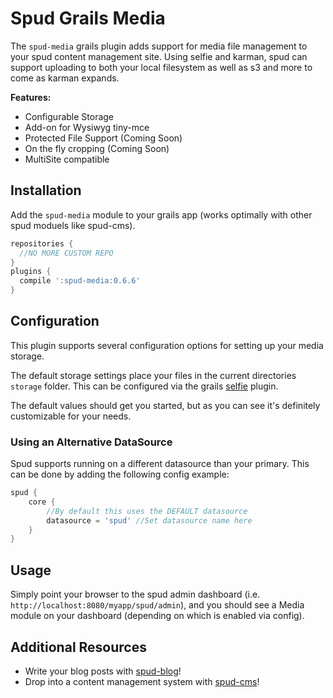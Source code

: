 # Spud Grails Media

The `spud-media` grails plugin adds support for media file management to your spud content management site.
Using selfie and karman, spud can support uploading to both your local filesystem as well as s3 and more to come as karman expands.

**Features:**

* Configurable Storage
* Add-on for Wysiwyg tiny-mce
* Protected File Support (Coming Soon)
* On the fly cropping (Coming Soon)
* MultiSite compatible

## Installation

Add the `spud-media` module to your grails app  (works optimally with other spud moduels like spud-cms).

```groovy
repositories {
  //NO MORE CUSTOM REPO
}
plugins {
  compile ':spud-media:0.6.6'
}
```

## Configuration

This plugin supports several configuration options for setting up your media storage.

The default storage settings place your files in the current directories `storage` folder. This can be configured via the grails [selfie](http://grails.org/plugins/selfie) plugin.

The default values should get you started, but as you can see it's definitely customizable for your needs.

### Using an Alternative DataSource

Spud supports running on a different datasource than your primary. This can be done by adding the following config example:

```groovy
spud {
	core {
		//By default this uses the DEFAULT datasource
		datasource = 'spud' //Set datasource name here
	}
}
```

## Usage

Simply point your browser to the spud admin dashboard (i.e. `http://localhost:8080/myapp/spud/admin`),
and you should see a Media module on your dashboard (depending on which is enabled via config).


## Additional Resources

* Write your blog posts with [spud-blog](http://github.com/spud-grails/spud-blog)!
* Drop into a content management system with [spud-cms](http://github.com/spud-grails/spud-cms)!
